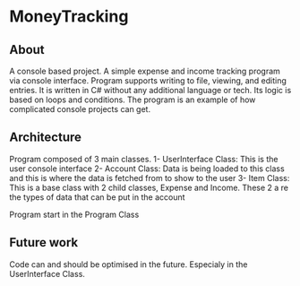 # MoneyTracking

## About
A console based project. A simple expense and income tracking program via console interface. Program supports writing to file, viewing, and editing entries. It is written in C# without any additional language or tech. Its logic is based on loops and conditions. The program is an example of how complicated console projects can get. 

## Architecture
Program composed of 3 main classes.
1- UserInterface Class: This is the user console interface
2- Account Class: Data is being loaded to this class and this is where the data is fetched from to show to the user
3- Item Class: This is a base class with 2 child classes, Expense and Income. These 2 a re the types of data that can be put in the account

Program start in the Program Class

## Future work
Code can and should be optimised in the future. Especialy in the UserInterface Class. 
